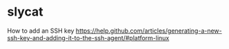 # slycat

How to add an SSH key
https://help.github.com/articles/generating-a-new-ssh-key-and-adding-it-to-the-ssh-agent/#platform-linux
